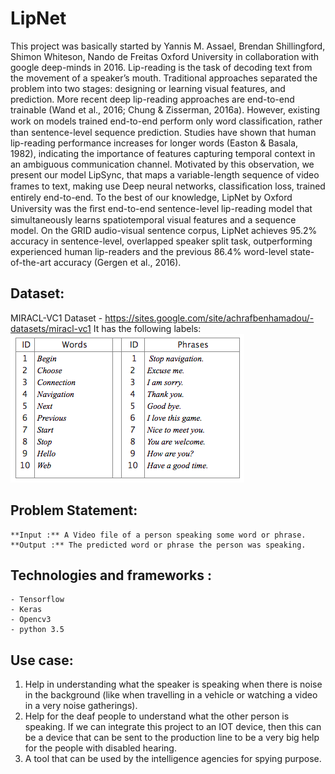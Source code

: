 # LipNet
  This project was basically started by  Yannis M. Assael, Brendan Shillingford, Shimon Whiteson, Nando de Freitas	Oxford University in collaboration with google deep-minds in 2016.
Lip-reading is the task of decoding text from the movement of a speaker’s mouth. Traditional approaches separated the problem into two stages: designing or learning visual features, and prediction. More recent deep lip-reading approaches are end-to-end trainable (Wand et al., 2016; Chung & Zisserman, 2016a). However, existing work on models trained end-to-end perform only word classiﬁcation, rather than sentence-level sequence prediction. Studies have shown that human lip-reading performance increases for longer words (Easton & Basala, 1982), indicating the importance of features capturing temporal context in an ambiguous communication channel. Motivated by this observation, we present our model LipSync, that maps a variable-length sequence of video frames to text, making use Deep neural networks, classiﬁcation loss, trained entirely end-to-end. To the best of our knowledge, LipNet by Oxford University was the ﬁrst end-to-end sentence-level lip-reading model that simultaneously learns spatiotemporal visual features and a sequence model. On the GRID audio-visual sentence corpus, LipNet achieves 95.2% accuracy in sentence-level, overlapped speaker split task, outperforming experienced human lip-readers and the previous 86.4% word-level state-of-the-art accuracy (Gergen et al., 2016).

## Dataset:
  MIRACL-VC1 Dataset - https://sites.google.com/site/achrafbenhamadou/-datasets/miracl-vc1
  It has the following labels:
  ![alt text](category.png)

## Problem Statement:
    **Input :** A Video file of a person speaking some word or phrase.
    **Output :** The predicted word or phrase the person was speaking.

## Technologies and frameworks :
    - Tensorflow
    - Keras
    - Opencv3
    - python 3.5

## Use case:
1)	Help in understanding what the speaker is speaking when there is noise in the background (like when travelling in a vehicle or watching a video in a very noise gatherings).
2)	 Help for the deaf people to understand what the other person is speaking. If we can integrate this project to an IOT device, then this can be a device that can be sent to the production line to be a very big help for the people with disabled hearing.
3)	A tool that can be used by the intelligence agencies for spying purpose.

